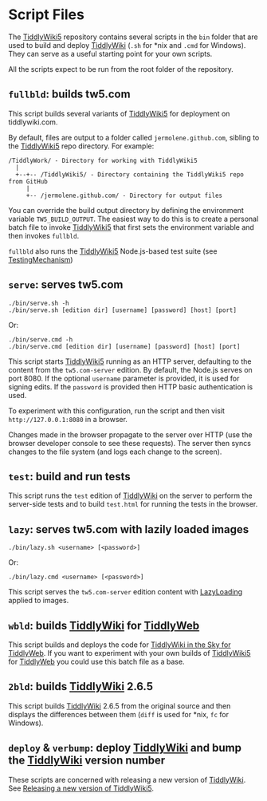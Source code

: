 <h1 class=''>Script Files</h1><p>The <a class='tc-tiddlylink tc-tiddlylink-resolves' href='http://tiddlywiki.com/static/TiddlyWiki5.html'>TiddlyWiki5</a> repository contains several scripts in the <code>bin</code> folder that are used to build and deploy <a class='tc-tiddlylink tc-tiddlylink-resolves' href='http://tiddlywiki.com/static/TiddlyWiki.html'>TiddlyWiki</a> (<code>.sh</code> for *nix and <code>.cmd</code> for Windows). They can serve as a useful starting point for your own scripts.</p><p>All the scripts expect to be run from the root folder of the repository.</p><h2 class=''><code>fullbld</code>: builds tw5.com</h2><p>This script builds several variants of <a class='tc-tiddlylink tc-tiddlylink-resolves' href='http://tiddlywiki.com/static/TiddlyWiki5.html'>TiddlyWiki5</a> for deployment on tiddlywiki.com.</p><p>By default, files are output to a folder called <code>jermolene.github.com</code>, sibling to the <a class='tc-tiddlylink tc-tiddlylink-resolves' href='http://tiddlywiki.com/static/TiddlyWiki5.html'>TiddlyWiki5</a> repo directory. For example:</p><pre><code>/TiddlyWork/ - Directory for working with TiddlyWiki5
  |
  +--+-- /TiddlyWiki5/ - Directory containing the TiddlyWiki5 repo from GitHub
     |
     +-- /jermolene.github.com/ - Directory for output files</code></pre><p>You can override the build output directory by defining the environment variable <code>TW5_BUILD_OUTPUT</code>. The easiest way to do this is to create a personal batch file to invoke <a class='tc-tiddlylink tc-tiddlylink-resolves' href='http://tiddlywiki.com/static/TiddlyWiki5.html'>TiddlyWiki5</a> that first sets the environment variable and then invokes <code>fullbld</code>.</p><p><code>fullbld</code> also runs the <a class='tc-tiddlylink tc-tiddlylink-resolves' href='http://tiddlywiki.com/static/TiddlyWiki5.html'>TiddlyWiki5</a> Node.js-based test suite (see <a class='tc-tiddlylink tc-tiddlylink-resolves' href='http://tiddlywiki.com/static/TestingMechanism.html'>TestingMechanism</a>)</p><h2 class=''><code>serve</code>: serves tw5.com</h2><pre><code>./bin/serve.sh -h
./bin/serve.sh [edition dir] [username] [password] [host] [port]</code></pre><p>Or:</p><pre><code>./bin/serve.cmd -h
./bin/serve.cmd [edition dir] [username] [password] [host] [port]</code></pre><p>This script starts <a class='tc-tiddlylink tc-tiddlylink-resolves' href='http://tiddlywiki.com/static/TiddlyWiki5.html'>TiddlyWiki5</a> running as an HTTP server, defaulting to the content from the <code>tw5.com-server</code> edition. By default, the Node.js serves on port 8080. If the optional <code>username</code> parameter is provided, it is used for signing edits. If the <code>password</code> is provided then HTTP basic authentication is used.</p><p>To experiment with this configuration, run the script and then visit <code>http://127.0.0.1:8080</code> in a browser.</p><p>Changes made in the browser propagate to the server over HTTP (use the browser developer console to see these requests). The server then syncs changes to the file system (and logs each change to the screen).</p><h2 class=''><code>test</code>: build and run tests</h2><p>This script runs the <code>test</code> edition of <a class='tc-tiddlylink tc-tiddlylink-resolves' href='http://tiddlywiki.com/static/TiddlyWiki.html'>TiddlyWiki</a> on the server to perform the server-side tests and to build <code>test.html</code> for running the tests in the browser.</p><h2 class=''><code>lazy</code>: serves tw5.com with lazily loaded images</h2><pre><code>./bin/lazy.sh &lt;username&gt; [&lt;password&gt;]</code></pre><p>Or:</p><pre><code>./bin/lazy.cmd &lt;username&gt; [&lt;password&gt;]</code></pre><p>This script serves the <code>tw5.com-server</code> edition content with <a class='tc-tiddlylink tc-tiddlylink-resolves' href='http://tiddlywiki.com/static/LazyLoading.html'>LazyLoading</a> applied to images.</p><h2 class=''><code>wbld</code>: builds <a class='tc-tiddlylink tc-tiddlylink-resolves' href='http://tiddlywiki.com/static/TiddlyWiki.html'>TiddlyWiki</a> for <a class='tc-tiddlylink tc-tiddlylink-resolves' href='http://tiddlywiki.com/static/TiddlyWeb.html'>TiddlyWeb</a></h2><p>This script builds and deploys the code for <a class='tc-tiddlylink tc-tiddlylink-resolves' href='http://tiddlywiki.com/static/TiddlyWiki%2520in%2520the%2520Sky%2520for%2520TiddlyWeb.html'>TiddlyWiki in the Sky for TiddlyWeb</a>. If you want to experiment with your own builds of <a class='tc-tiddlylink tc-tiddlylink-resolves' href='http://tiddlywiki.com/static/TiddlyWiki5.html'>TiddlyWiki5</a> for <a class='tc-tiddlylink tc-tiddlylink-resolves' href='http://tiddlywiki.com/static/TiddlyWeb.html'>TiddlyWeb</a> you could use this batch file as a base.</p><h2 class=''><code>2bld</code>: builds <a class='tc-tiddlylink tc-tiddlylink-resolves' href='http://tiddlywiki.com/static/TiddlyWiki.html'>TiddlyWiki</a> 2.6.5</h2><p>This script builds <a class='tc-tiddlylink tc-tiddlylink-resolves' href='http://tiddlywiki.com/static/TiddlyWiki.html'>TiddlyWiki</a> 2.6.5 from the original source and then displays the differences between them (<code>diff</code> is used for *nix, <code>fc</code> for Windows).</p><h2 class=''><code>deploy</code> &amp; <code>verbump</code>: deploy <a class='tc-tiddlylink tc-tiddlylink-resolves' href='http://tiddlywiki.com/static/TiddlyWiki.html'>TiddlyWiki</a> and bump the <a class='tc-tiddlylink tc-tiddlylink-resolves' href='http://tiddlywiki.com/static/TiddlyWiki.html'>TiddlyWiki</a> version number</h2><p>These scripts are concerned with releasing a new version of <a class='tc-tiddlylink tc-tiddlylink-resolves' href='http://tiddlywiki.com/static/TiddlyWiki.html'>TiddlyWiki</a>. See <a class='tc-tiddlylink tc-tiddlylink-missing' href='http://tiddlywiki.com/static/Releasing%2520a%2520new%2520version%2520of%2520TiddlyWiki5.html'>Releasing a new version of TiddlyWiki5</a>.</p>